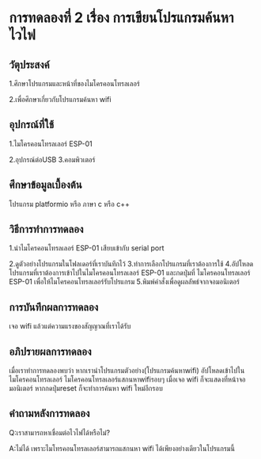 # การทดลองที่ 2 เรื่อง การเขียนโปรแกรมค้นหาไวไฟ

## วัตุประสงค์ 
1.ศึกษาโปรแกรมและหน้าที่ของไมโครคอนโทรลเลอร์ 

2.เพื่อศึกษาเกี่ยวกับโปรแกรมค้นหา wifi  

## อุปกรณ์ที่ใช้ 
1.ไมโครคอนโทรลเลอร์ ESP-01 

2.อุปกรณ์ต่อUSB 3.คอมพิวเตอร์ 

## ศึกษาข้อมูลเบื้องต้น 
โปรแกรม platformio หรือ ภาษา c หรือ c++ 

## วิธีการทำการทดลอง 
1.นำไมโครคอนโทรลเลอร์ ESP-01 เสียบเข้ากับ serial port
 
2.ดูตัวอย่างโปรแกรมในโฟลเดอร์ที่เราบันทึกไว้ 
3.ทำการเลือกโปรแกรมที่เราต้องการใช้ 
4.อัปโหลดโปรแกรมที่เราต้องการเข้าไปในไมโครคอนโทรลเลอร์ ESP-01 และกดปุ่มที่ ไมโครคอนโทรลเลอร์ ESP-01 เพื่อให้ไมโครคอนโทรลเลอร์รับโปรแกรม 
5.พิมพ์คำสั่งเพื่อดูผลลัพธ์จากจอมอนิเตอร์

## การบันทึกผลการทดลอง 
เจอ wifi แล้วแต่ความแรงของสัญญาณที่เราได้รับ

## อภิปรายผลการทดลอง 
เมื่อเราทำการทดลองพบว่า หากเรานำโปรแกรมตัวอย่าง(โปรแกรมค้นหาwifi) อัปโหลดเข้าไปในไมโครคอนโทรลเลอร์ ไมโครคอนโทรลเลอร์แสกนหาwifiรอบๆ เมื่อเจอ wifi ก็จะแสดงที่หน้าจอมอนิเตอร์ หากกดปุ่มreset ก็จะทำการค้นหา wifi ใหม่อีกรอบ

## คำถามหลังการทดลอง 
Q:เราสามารถหาเชื่อมต่อไวไฟได้หรือไม่?

A:ไม่ได้ เพราะไมโทรคอนโทรลเลอร์สามารถแสกนหา wifi ได้เพียงอย่างเดียวในโปรแกรมนี้

